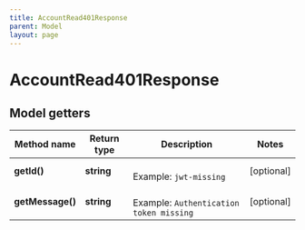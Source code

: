 ```yaml
---
title: AccountRead401Response
parent: Model
layout: page
---
```


# AccountRead401Response

## Model getters

Method name | Return type | Description | Notes
------------ | ------------- | ------------- | -------------
**getId()** | **string** |  <br>Example: `jwt-missing` | [optional]
**getMessage()** | **string** |  <br>Example: `Authentication token missing` | [optional]


